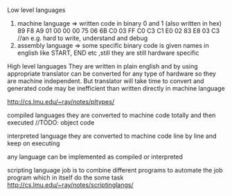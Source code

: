 Low level languages
1. machine language => written code in binary 0 and 1 
(also written in hex)
89 F8 A9 01 00 00 00 75 06 6B C0 03 FF C0 C3 C1 E0 02 83 E8 03 C3 //an e.g.
hard to write, understand and debug
2. assembly language => some specific binary code is given names in english 
like START, END etc ,still they are still hardware specific

High level languages
They are written in plain english and by using appropriate translator can be converted 
for any type of hardware so they are machine independent. But translator will take time
to convert and generated code may be inefficient than written directly in machine language

http://cs.lmu.edu/~ray/notes/pltypes/

compiled languages 
they are converted to machine code totally and then executed
//TODO: object code

interpreted language
they are converted to machine code line by line and keep on executing

any language can be implemented as compiled or interpreted

scripting language
job is to combine different programs to automate the job
program which in itself do the some task
http://cs.lmu.edu/~ray/notes/scriptinglangs/


